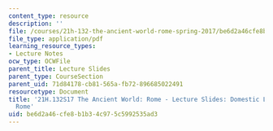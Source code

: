 ```yaml
---
content_type: resource
description: ''
file: /courses/21h-132-the-ancient-world-rome-spring-2017/be6d2a46cfe8b1b34c975c5992535ad3_MIT21H_132S17_DomesticLife.pdf
file_type: application/pdf
learning_resource_types:
- Lecture Notes
ocw_type: OCWFile
parent_title: Lecture Slides
parent_type: CourseSection
parent_uid: 71d84178-cb81-565a-fb72-896685022491
resourcetype: Document
title: '21H.132S17 The Ancient World: Rome - Lecture Slides: Domestic Life in Imperial
  Rome'
uid: be6d2a46-cfe8-b1b3-4c97-5c5992535ad3
---
```

